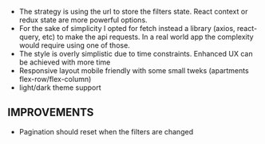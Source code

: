 - The strategy is using the url to store the filters state. React context or redux state are more powerful options.
- For the sake of simplicity I opted for fetch instead a library (axios, react-query, etc) to make the api requests. In a real world app the complexity would require using one of those.
- The style is overly simplistic due to time constraints. Enhanced UX can be achieved with more time
- Responsive layout mobile friendly with some small tweks (apartments flex-row/flex-column)
- light/dark theme support

## IMPROVEMENTS

- Pagination should reset when the filters are changed
